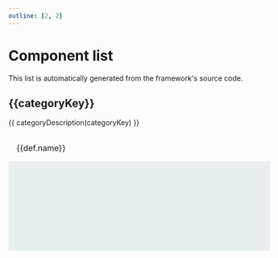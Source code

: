 ```yaml
---
outline: [2, 2]
---
```


<script setup>
    import defs from "streamsync-ui/components.codegen.json";
	import { categories, categoryDescription } from "../core";
	import { withBase } from 'vitepress'
</script>

# Component list

This list is automatically generated from the framework's source code.

<div v-for="categoryKey in categories()" class="componentCategory">
    <h2 :id="categoryKey">{{categoryKey}}</h2>
    {{ categoryDescription(categoryKey) }}
    <div class="boxContainer">
        <div v-for="def in defs.filter(d => d.category == categoryKey)" class="box">
			<a :href="withBase(`/components/${def.type}.html`)" class="componentLink">
				<h3 :id="def.type">{{def.name}}</h3>
				<div class="imageContainer">
					<div class="imageContainerInner">
						<img :src="withBase(`/components/${def.type}.png`)" />
					</div>
				</div>
			</a>
        </div>
    </div>
</div>

<style>

.componentCategory .secondaryText {
    color: #909090;
}

.componentCategory .boxContainer {
    display: grid;
    grid-template-columns: repeat(auto-fit, minmax(180px, 1fr));
    gap: 16px;
    margin-top: 16px;
}

.componentCategory .box {
    border: 1px solid var(--vp-c-divider);
    border-radius: 8px;
}

.componentCategory .box h3 {
    margin: 16px;
    font-size: 1rem;
    font-weight: normal;
}

.componentCategory .box .imageContainer {
    background: #E9EEF1;
    border-top: 1px solid #E9EEF1;
    border-bottom: 1px solid #E9EEF1;
    width: 100%;
    height: 160px;
    overflow: hidden;
    padding: 8px;
    display: flex;
    align-items: center;
    justify-content: center;
}

.componentCategory .box .imageContainerInner {
    display: flex;
    align-items: flex-start;
    max-height: 144px;
}

.componentCategory .box img {
    max-height: 144px;
}

.componentCategory .box summary {
    margin-bottom: 0;
}

.componentCategory .box .descriptionContainer {
    padding: 16px;
}

.componentLink h3 {
	color: var(--vp-c-text-1);
}

.vp-doc a {
	text-decoration: none;
}

</style>
